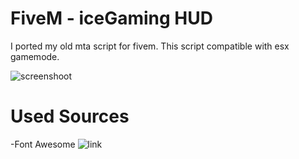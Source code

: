 # FiveM - iceGaming HUD

I ported my old mta script for fivem.
This script compatible with esx gamemode.

![screenshoot](https://i.imgur.com/RmvrfZk.png)

# Used Sources
-Font Awesome ![link](https://fontawesome.com/)